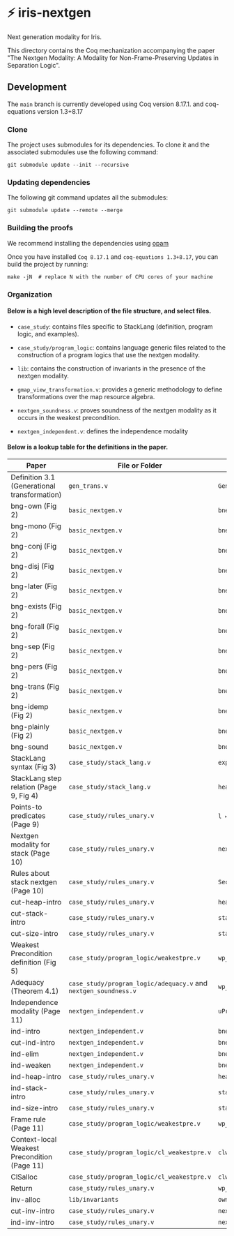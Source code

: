 # ⚡️ iris-nextgen

Next generation modality for Iris.

This directory contains the Coq mechanization accompanying the paper
"The Nextgen Modality: A Modality for Non-Frame-Preserving Updates in
Separation Logic".

## Development

The `main` branch is currently developed using Coq version 8.17.1. and coq-equations version 1.3+8.17

### Clone

The project uses submodules for its dependencies. To clone it and the
associated submodules use the following command:

```
git submodule update --init --recursive
```

### Updating dependencies

The following git command updates all the submodules:

```
git submodule update --remote --merge
```
### Building the proofs 

We recommend installing the dependencies using [opam](https://opam.ocaml.org/)

Once you have installed `Coq 8.17.1` and `coq-equations 1.3+8.17`, you can build the project by running:
```
make -jN  # replace N with the number of CPU cores of your machine
```

### Organization 

#### Below is a high level description of the file structure, and select files.

- `case_study`: contains files specific to StackLang (definition, program logic, and examples).

- `case_study/program_logic`: contains language generic files related to the construction of a program logics that use the nextgen modality.

- `lib`: contains the construction of invariants in the presence of the nextgen modality.

- `gmap_view_transformation.v`: provides a generic methodology to define transformations over the map resource algebra.

- `nextgen_soundness.v`: proves soundness of the nextgen modality as it occurs in the weakest precondition.

- `nextgen_independent.v`: defines the independence modality

#### Below is a lookup table for the definitions in the paper.

| Paper                                        | File or Folder                                                  | Name                                        |
|----------------------------------------------|-----------------------------------------------------------------|---------------------------------------------|
| Definition 3.1 (Generational transformation) | `gen_trans.v`                                                   | `GenTrans`                                  |
| bng-own (Fig 2)                              | `basic_nextgen.v`                                               | `bnextgen_ownM`                             |
| bng-mono (Fig 2)                             | `basic_nextgen.v`                                               | `bnextgen_mono`                             |
| bng-conj (Fig 2)                             | `basic_nextgen.v`                                               | `bnextgen_and`                              |
| bng-disj (Fig 2)                             | `basic_nextgen.v`                                               | `bnextgen_or`                               |
| bng-later (Fig 2)                            | `basic_nextgen.v`                                               | `bnextgen_later`                            |
| bng-exists (Fig 2)                           | `basic_nextgen.v`                                               | `bnextgen_exist`                            |
| bng-forall (Fig 2)                           | `basic_nextgen.v`                                               | `bnextgen_forall`                           |
| bng-sep (Fig 2)                              | `basic_nextgen.v`                                               | `bnextgen_sep_2`                            |
| bng-pers (Fig 2)                             | `basic_nextgen.v`                                               | `bnextgen_pers`                             |
| bng-trans (Fig 2)                            | `basic_nextgen.v`                                               | `bnextgen_compose`                          |
| bng-idemp (Fig 2)                            | `basic_nextgen.v`                                               | `bnextgen_idemp`                            |
| bng-plainly (Fig 2)                          | `basic_nextgen.v`                                               | `bnextgen_plainly`                          |
| bng-sound                                    | `basic_nextgen.v`                                               | `bnextgen_plain_soundness`                  |
| StackLang syntax (Fig 3)                     | `case_study/stack_lang.v`                                       | `expr`                                      |
| StackLang step relation (Page 9, Fig 4)      | `case_study/stack_lang.v`                                       | `head_step`                                 |
| Points-to predicates (Page 9)                | `case_study/rules_unary.v`                                      | `l ↦ v`, `i @@ l ↦ v`, `[size] n`           |
| Nextgen modality for stack (Page 10)         | `case_study/rules_unary.v`                                      | `next_state`                                |
| Rules about stack nextgen (Page 10)          | `case_study/rules_unary.v`                                      | `Section heapG_nextgen_updates`             |
| cut-heap-intro                               | `case_study/rules_unary.v`                                      | `heap_stack_intro`                          |
| cut-stack-intro                              | `case_study/rules_unary.v`                                      | `stack_stack_pop_intro`                     |
| cut-size-intro                               | `case_study/rules_unary.v`                                      | `stack_size_frag_intro`                     |
| Weakest Precondition definition (Fig 5)      | `case_study/program_logic/weakestpre.v`                         | `wp_pre`                                    |
| Adequacy (Theorem 4.1)                       | `case_study/program_logic/adequacy.v` and `nextgen_soundness.v` | `wp_adequacy_no_lc_single_thread`           |
| Independence modality (Page 11)              | `nextgen_independent.v`                                         | `uPred_bnextgen_ind`                        |
| ind-intro                                    | `nextgen_independent.v`                                         | `bnextgen_bounded_ind_GenIndependent_intro` |
| cut-ind-intro                                | `nextgen_independent.v`                                         | `bnextgen_bounded_ind_bnextgen_intro`       |
| ind-elim                                     | `nextgen_independent.v`                                         | `bnextgen_bounded_ind_elim`                 |
| ind-weaken                                   | `nextgen_independent.v`                                         | `bnextgen_bounded_ind_weaken`               |
| ind-heap-intro                               | `case_study/rules_unary.v`                                      | `heap_stack_ind_intro`                      |
| ind-stack-intro                              | `case_study/rules_unary.v`                                      | `stack_stack_ind_intro`                     |
| ind-size-intro                               | `case_study/rules_unary.v`                                      | `stack_size_frag_ind_intro`                 |
| Frame rule (Page 11)                         | `case_study/program_logic/weakestpre.v`                         | `wp_frame_l`                                |
| Context-local Weakest Precondition (Page 11) | `case_study/program_logic/cl_weakestpre.v`                      | `clwp`                                      |
| ClSalloc                                     | `case_study/program_logic/cl_weakestpre.v`                      | `clwp_stack_alloc`                          |
| Return                                       | `case_study/rules_unary.v`                                      | `wp_return`                                 |
| inv-alloc                                    | `lib/invariants`                                                | `own_inv_alloc`                             |
| cut-inv-intro                                | `case_study/rules_unary.v`                                      | `next_state_stack_inv_intro`                |
| ind-inv-intro                                | `case_study/rules_unary.v`                                      | `next_state_stack_inv_ind_intro`            |

